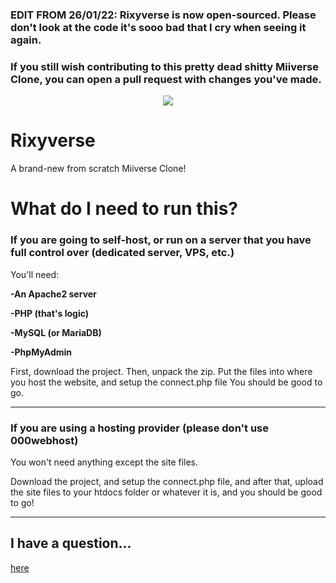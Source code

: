 ### EDIT FROM 26/01/22: Rixyverse is now open-sourced. Please don't look at the code it's sooo bad that I cry when seeing it again.
### If you still wish contributing to this pretty dead shitty Miiverse Clone, you can open a pull request with changes you've made.
<p align="center"><img src="https://i.imgur.com/15iUc2N.png"></img></p>


# Rixyverse
A brand-new from scratch Miiverse Clone!

# What do I need to run this?

### If you are going to self-host, or run on a server that you have full control over (dedicated server, VPS, etc.)
You'll need:

**-An Apache2 server**

**-PHP (that's logic)**

**-MySQL (or MariaDB)**

**-PhpMyAdmin**

First, download the project. Then, unpack the zip. Put the files into where you host the website, and setup the connect.php file You should be good to go.

----

### If you are using a hosting provider (please don't use 000webhost)

You won't need anything except the site files.

Download the project, and setup the connect.php file, and after that, upload the site files to your htdocs folder or whatever it is, and you should be good to go!

----

## I have a question...
<a href="https://github.com/Rixyverse/Rixyverse-FAQ">here</a>
